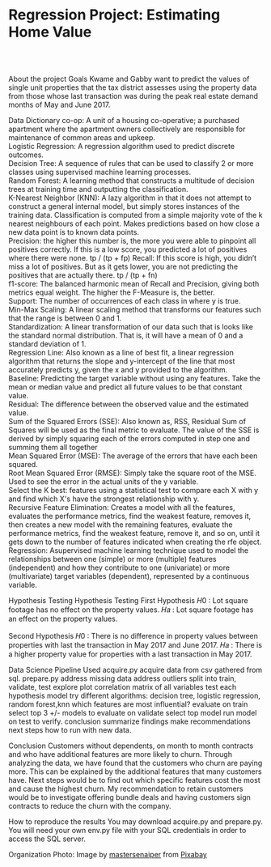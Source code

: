 <h1 style= 'font: chalkduster'> Regression Project: Estimating Home Value </h1><br><br>



About the project
Goals
Kwame and Gabby want to predict the values of single unit properties that the tax district assesses using the property data from those whose last transaction was during the peak real estate demand months of May and June 2017. 


Data Dictionary
co-op: A unit of a housing co-operative; a purchased apartment where the apartment owners collectively are responsible for maintenance of common areas and upkeep.<br>
Logistic Regression: A regression algorithm used to predict discrete outcomes.<br>
Decision Tree: A sequence of rules that can be used to classify 2 or more classes using supervised machine learning processes.<br>
Random Forest: A learning method that constructs a multitude of decision trees at training time and outputting the classification.<br>
K-Nearest Neighbor (KNN): A lazy algorithm in that it does not attempt to construct a general internal model, but simply stores instances of the training data. Classification is computed from a simple majority vote of the k nearest neighbours of each point. Makes predictions based on how close a new data point is to known data points.<br>
Precision: the higher this number is, the more you were able to pinpoint all positives correctly. If this is a low score, you predicted a lot of positives where there were none. tp / (tp + fp)
Recall: If this score is high, you didn’t miss a lot of positives. But as it gets lower, you are not predicting the positives that are actually there. tp / (tp + fn) <br>
f1-score: The balanced harmonic mean of Recall and Precision, giving both metrics equal weight. The higher the F-Measure is, the better. <br>
Support: The number of occurrences of each class in where y is true. <br>
Min-Max Scaling: A linear scaling method that transforms our features such that the range is between 0 and 1.<br>
Standardization: A linear transformation of our data such that is looks like the standard normal distribution. That is, it will have a mean of 0 and a standard deviation of 1.<br>
Regression Line: Also known as a line of best fit, a linear regression algorithm that returns the slope and y-intercept of the line that most accurately predicts y, given the x and y provided to the algorithm. <br>
Baseline: Predicting the target variable without using any features. Take the mean or median value and predict all future values to be that constant value.<br>
Residual: The difference between the observed value and the estimated value.<br>
Sum of the Squared Errors (SSE): Also known as, RSS, Residual Sum of Squares will be used as the final metric to evaluate. The value of the SSE is derived by simply squaring each of the errors computed in step one and summing them all together<br>
Mean Squared Error (MSE): The average of the errors that have each been squared.<br>
Root Mean Squared Error (RMSE): Simply take the square root of the MSE. Used to see the error in the actual units of the y variable.<br>
Select the K best: features using a statistical test to compare each X with y and find which X's have the strongest relationship with y.<br>
Recursive Feature Elimination: Creates a model with all the features, evaluates the performance metrics, find the weakest feature, removes it, then creates a new model with the remaining features, evaluate the performance metrics, find the weakest feature, remove it, and so on, until it gets down to the number of features indicated when creating the rfe object.<br>
Regression: Asupervised machine learning technique used to model the relationships between one (simple) or more (multiple) features (independent) and how they contribute to one (univariate) or more (multivariate) target variables (dependent), represented by a continuous variable. <br>



Hypothesis Testing
Hypothesis Testing
First Hypothesis 𝐻0 : Lot square footage has no effect on the property values.
𝐻𝑎 : Lot square footage has an effect on the property values.<br><br>
Second Hypothesis
𝐻0 : There is no difference in property values between properties with last the transaction in May 2017 and June 2017.
𝐻𝑎 : There is a higher property value for properties with a last transaction in May 2017. 



Data Science Pipeline Used
acquire.py
acquire data from csv gathered from sql.
prepare.py
address missing data
address outliers
split into train, validate, test
explore
plot correlation matrix of all variables
test each hypothesis
model
try different algorithms: decision tree, logistic regression, random forest,knn
which features are most influential?
evaluate on train
select top 3 +/- models to evaluate on validate
select top model
run model on test to verify.
conclusion
summarize findings
make recommendations
next steps
how to run with new data.




Conclusion
Customers without dependents, on month to month contracts and who have additional features are more likely to churn. Through analyzing the data, we have found that the customers who churn are paying more. This can be explained by the additional features that many customers have. Next steps would be to find out which specific features cost the most and cause the highest churn. My recommendation to retain customers would be to investigate offering bundle deals and having customers sign contracts to reduce the churn with the company.

How to reproduce the results
You may download acquire.py and prepare.py. You will need your own env.py file with your SQL credentials in order to access the SQL server.

Organization Photo:
Image by <a href="https://pixabay.com/users/mastersenaiper-4157718/?utm_source=link-attribution&amp;utm_medium=referral&amp;utm_campaign=image&amp;utm_content=2323278">mastersenaiper</a> from <a href="https://pixabay.com/?utm_source=link-attribution&amp;utm_medium=referral&amp;utm_campaign=image&amp;utm_content=2323278">Pixabay</a>
